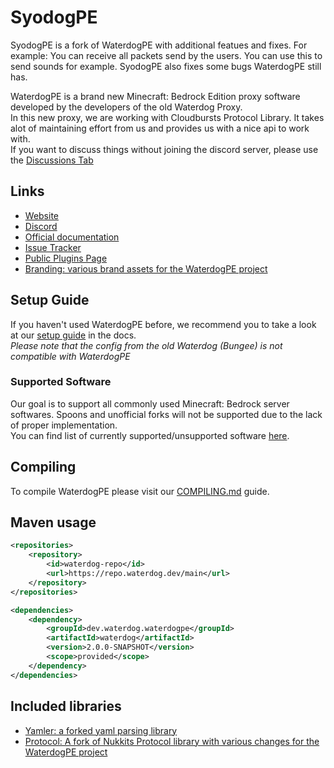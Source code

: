 # SyodogPE

SyodogPE is a fork of WaterdogPE with additional featues and fixes.
For example: You can receive all packets send by the users. You can use this to send sounds for example.
SyodogPE also fixes some bugs WaterdogPE still has.

WaterdogPE is a brand new Minecraft: Bedrock Edition proxy software developed by the developers of the old Waterdog
Proxy.  
In this new proxy, we are working with Cloudbursts Protocol Library. It takes alot of maintaining effort from us and
provides us with a nice api to work with.  
If you want to discuss things without joining the discord server, please use the [Discussions Tab](https://github.com/WaterdogPE/WaterdogPE/discussions)

## Links

- [Website](https://waterdog.dev)
- [Discord](https://discord.gg/sJ452xNugw)
- [Official documentation](https://docs.waterdog.dev)
- [Issue Tracker](https://github.com/WaterdogPE/WaterdogPE/issues)
- [Public Plugins Page](https://plugins.waterdog.dev/)
- [Branding: various brand assets for the WaterdogPE project](https://github.com/WaterdogPE/Branding)

## Setup Guide
If you haven't used WaterdogPE before, we recommend you to take a look at our [setup guide](https://docs.waterdog.dev/books/waterdogpe-setup) in the docs.   
*Please note that the config from the old Waterdog (Bungee) is not compatible with WaterdogPE*

### Supported Software
Our goal is to support all commonly used Minecraft: Bedrock server softwares. Spoons and unofficial forks will not be supported due to the lack
of proper implementation.  
You can find list of currently supported/unsupported software [here](https://docs.waterdog.dev/books/waterdogpe-setup/page/software-compatibility).

## Compiling

To compile WaterdogPE please visit our [COMPILING.md](COMPILING.md) guide.

## Maven usage

```xml
<repositories>
    <repository>
        <id>waterdog-repo</id>
        <url>https://repo.waterdog.dev/main</url>
    </repository>
</repositories>

<dependencies>
    <dependency>
        <groupId>dev.waterdog.waterdogpe</groupId>
        <artifactId>waterdog</artifactId>
        <version>2.0.0-SNAPSHOT</version>
        <scope>provided</scope>
    </dependency>
</dependencies>
```

## Included libraries

- [Yamler: a forked yaml parsing library](https://github.com/WaterdogPE/Yamler)
- [Protocol: A fork of Nukkits Protocol library with various changes for the WaterdogPE project](https://github.com/WaterdogPE/Protocol)
